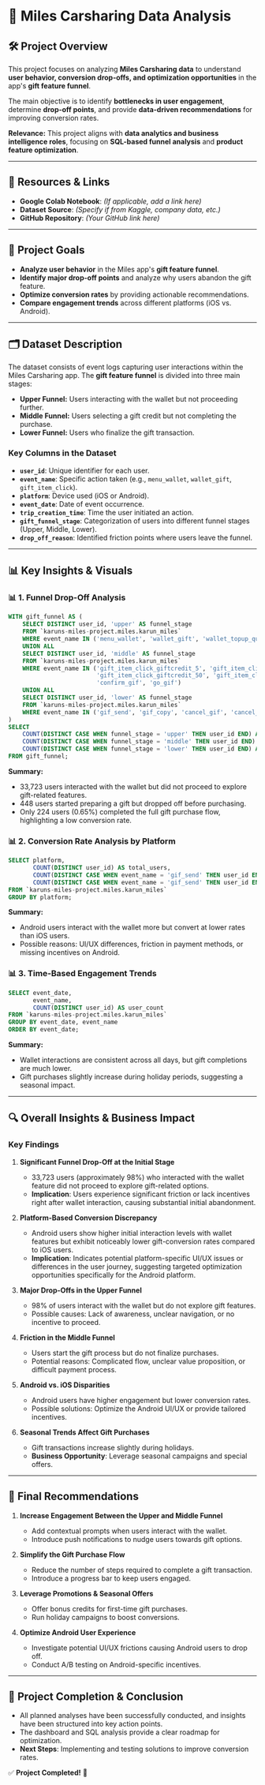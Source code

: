 # 🚗 Miles Carsharing Data Analysis

## 🛠️ Project Overview
This project focuses on analyzing **Miles Carsharing data** to understand **user behavior, conversion drop-offs, and optimization opportunities** in the app's **gift feature funnel**.

The main objective is to identify **bottlenecks in user engagement**, determine **drop-off points**, and provide **data-driven recommendations** for improving conversion rates.

**Relevance:** This project aligns with **data analytics and business intelligence roles**, focusing on **SQL-based funnel analysis** and **product feature optimization**.

---

## 🔗 Resources & Links
- **Google Colab Notebook**: *(If applicable, add a link here)*
- **Dataset Source**: *(Specify if from Kaggle, company data, etc.)*
- **GitHub Repository**: *(Your GitHub link here)*

---

## 🎯 Project Goals
- **Analyze user behavior** in the Miles app's **gift feature funnel**.
- **Identify major drop-off points** and analyze why users abandon the gift feature.
- **Optimize conversion rates** by providing actionable recommendations.
- **Compare engagement trends** across different platforms (iOS vs. Android).

---

## 🗂️ Dataset Description
The dataset consists of event logs capturing user interactions within the Miles Carsharing app. The **gift feature funnel** is divided into three main stages:

- **Upper Funnel:** Users interacting with the wallet but not proceeding further.
- **Middle Funnel:** Users selecting a gift credit but not completing the purchase.
- **Lower Funnel:** Users who finalize the gift transaction.

### **Key Columns in the Dataset**
- **`user_id`**: Unique identifier for each user.
- **`event_name`**: Specific action taken (e.g., `menu_wallet`, `wallet_gift`, `gift_item_click`).
- **`platform`**: Device used (iOS or Android).
- **`event_date`**: Date of event occurrence.
- **`trip_creation_time`**: Time the user initiated an action.
- **`gift_funnel_stage`**: Categorization of users into different funnel stages (Upper, Middle, Lower).
- **`drop_off_reason`**: Identified friction points where users leave the funnel.

---

## 📊 Key Insights & Visuals

### 📊 **1. Funnel Drop-Off Analysis**
```sql
WITH gift_funnel AS ( 
    SELECT DISTINCT user_id, 'upper' AS funnel_stage 
    FROM `karuns-miles-project.miles.karun_miles` 
    WHERE event_name IN ('menu_wallet', 'wallet_gift', 'wallet_topup_quick')
    UNION ALL 
    SELECT DISTINCT user_id, 'middle' AS funnel_stage 
    FROM `karuns-miles-project.miles.karun_miles` 
    WHERE event_name IN ('gift_item_click_giftcredit_5', 'gift_item_click_giftcredit_10',  
                         'gift_item_click_giftcredit_50', 'gift_item_click_giftcredit_100',  
                         'confirm_gif', 'go_gif')
    UNION ALL 
    SELECT DISTINCT user_id, 'lower' AS funnel_stage 
    FROM `karuns-miles-project.miles.karun_miles` 
    WHERE event_name IN ('gif_send', 'gif_copy', 'cancel_gif', 'cancel_go_gif') 
) 
SELECT 
    COUNT(DISTINCT CASE WHEN funnel_stage = 'upper' THEN user_id END) AS upper_funnel_users, 
    COUNT(DISTINCT CASE WHEN funnel_stage = 'middle' THEN user_id END) AS middle_funnel_users, 
    COUNT(DISTINCT CASE WHEN funnel_stage = 'lower' THEN user_id END) AS lower_funnel_users
FROM gift_funnel;
```
**Summary:**
- 33,723 users interacted with the wallet but did not proceed to explore gift-related features.
- 448 users started preparing a gift but dropped off before purchasing.
- Only 224 users (0.65%) completed the full gift purchase flow, highlighting a low conversion rate.

### 📊 **2. Conversion Rate Analysis by Platform**
```sql
SELECT platform, 
       COUNT(DISTINCT user_id) AS total_users, 
       COUNT(DISTINCT CASE WHEN event_name = 'gif_send' THEN user_id END) AS completed_gift_users, 
       COUNT(DISTINCT CASE WHEN event_name = 'gif_send' THEN user_id END) / COUNT(DISTINCT user_id) * 100 AS conversion_rate
FROM `karuns-miles-project.miles.karun_miles` 
GROUP BY platform;
```
**Summary:**
- Android users interact with the wallet more but convert at lower rates than iOS users.
- Possible reasons: UI/UX differences, friction in payment methods, or missing incentives on Android.

### 📊 **3. Time-Based Engagement Trends**
```sql
SELECT event_date, 
       event_name, 
       COUNT(DISTINCT user_id) AS user_count 
FROM `karuns-miles-project.miles.karun_miles` 
GROUP BY event_date, event_name 
ORDER BY event_date;
```
**Summary:**
- Wallet interactions are consistent across all days, but gift completions are much lower.
- Gift purchases slightly increase during holiday periods, suggesting a seasonal impact.

---

## 🔍 Overall Insights & Business Impact
### **Key Findings**
1. **Significant Funnel Drop-Off at the Initial Stage**
   - 33,723 users (approximately 98%) who interacted with the wallet feature did not proceed to explore gift-related options.
   - **Implication**: Users experience significant friction or lack incentives right after wallet interaction, causing substantial initial abandonment.

2. **Platform-Based Conversion Discrepancy**
   - Android users show higher initial interaction levels with wallet features but exhibit noticeably lower gift-conversion rates compared to iOS users.
   - **Implication**: Indicates potential platform-specific UI/UX issues or differences in the user journey, suggesting targeted optimization opportunities specifically for the Android platform.

3. **Major Drop-Offs in the Upper Funnel**
   - 98% of users interact with the wallet but do not explore gift features.
   - Possible causes: Lack of awareness, unclear navigation, or no incentive to proceed.

4. **Friction in the Middle Funnel**
   - Users start the gift process but do not finalize purchases.
   - Potential reasons: Complicated flow, unclear value proposition, or difficult payment process.

5. **Android vs. iOS Disparities**
   - Android users have higher engagement but lower conversion rates.
   - Possible solutions: Optimize the Android UI/UX or provide tailored incentives.

6. **Seasonal Trends Affect Gift Purchases**
   - Gift transactions increase slightly during holidays.
   - **Business Opportunity**: Leverage seasonal campaigns and special offers.

---

## 📌 Final Recommendations
1. **Increase Engagement Between the Upper and Middle Funnel**
   - Add contextual prompts when users interact with the wallet.
   - Introduce push notifications to nudge users towards gift options.

2. **Simplify the Gift Purchase Flow**
   - Reduce the number of steps required to complete a gift transaction.
   - Introduce a progress bar to keep users engaged.

3. **Leverage Promotions & Seasonal Offers**
   - Offer bonus credits for first-time gift purchases.
   - Run holiday campaigns to boost conversions.

4. **Optimize Android User Experience**
   - Investigate potential UI/UX frictions causing Android users to drop off.
   - Conduct A/B testing on Android-specific incentives.

---

## 🚀 Project Completion & Conclusion
- All planned analyses have been successfully conducted, and insights have been structured into key action points.
- The dashboard and SQL analysis provide a clear roadmap for optimization.
- **Next Steps**: Implementing and testing solutions to improve conversion rates.

✅ **Project Completed!** 🚀
